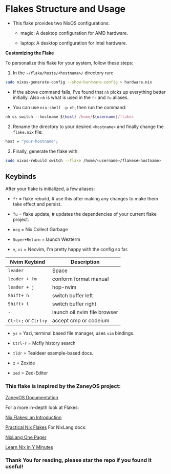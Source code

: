 # Flakes Structure and Usage

-   This flake provides two NixOS configurations:

    -   magic: A desktop configuration for AMD hardware.

    -   laptop: A desktop configuration for Intel hardware.

**Customizing the Flake**

To personalize this flake for your system, follow these steps:

1. In the `~/flake/hosts/<hostname>/` directory run:

```bash
sudo nixos-generate-config --show-hardware-config > hardware.nix
```

-   If the above command fails, I've found that `nh` picks up everything better
    initially. Also `nh` is what is used in the `fr` and `fu` aliases.

-   You can use `nix-shell -p nh`, then run the command:

```nix
nh os switch --hostname ${host} /home/${username}/flakes
```

2. Rename the directory to your desired `<hostname>` and finally change the `flake.nix` file:

```nix
host = "your-hostname";
```

3. Finally, generate the flake with:

```bash
sudo nixos-rebuild switch --flake /home/<username>/flakes#<hostname>
```

## Keybinds

After your flake is initialized, a few aliases:

-   `fr` = flake rebuild, # use this after making any changes to make them take effect and persist.

-   `fu` = flake update, # updates the dependencies of your current flake project.

-   `ncg` = Nix Collect Garbage

-   `Super+Return` = launch Wezterm

-   `v`, `vi` = Neovim, I'm pretty happy with the config so far.

| Nvim Keybind         | Description                  |
| -------------------- | ---------------------------- |
| `leader`             | Space                        |
| `leader + fm`        | conform format manual        |
| `leader + j`         | hop-nvim                     |
| `Shift+ h`           | switch buffer left           |
| `Shift+ l`           | switch buffer right          |
| `-`                  | launch oil.nvim file browser |
| `Ctrl+;` or `Ctrl+y` | accept cmp or codeium        |

-   `yz` = Yazi, terminal based file manager, uses `vim` bindings.

-   `Ctrl-r` = Mcfly history search

-   `tldr` = Tealdeer example-based docs.

-   `z` = Zoxide

-   `zed` = Zed-Editor

### This flake is inspired by the ZaneyOS project:

[ZaneyOS Documentation](https://zaney.org/posts/zaneyos-2.2/)

For a more in-depth look at Flakes:

[Nix Flakes: an Introduction](https://xeiaso.net/blog/nix-flakes-1-2022-02-21/)

[Practical Nix Flakes](https://serokell.io/blog/practical-nix-flakes)
For NixLang docs:

[NixLang One Pager](https://github.com/tazjin/nix-1p)

[Learn Nix in Y Minutes](https://learnxinyminutes.com/nix/)

### Thank You for reading, please star the repo if you found it useful!
